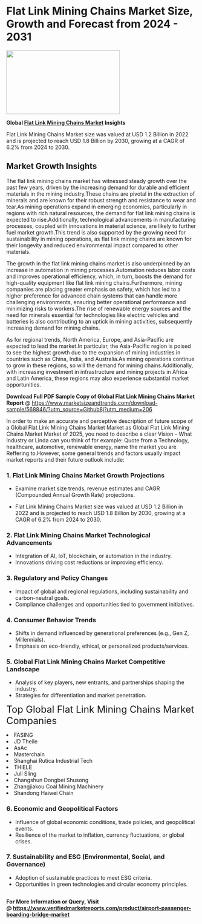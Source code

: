 <H1>Flat Link Mining Chains Market Size, Growth and Forecast from 2024 - 2031</H1><img class="aligncenter size-medium wp-image-584254" src="https://thirdeyenews.in/wp-content/uploads/2024/09/Global-Market-Research-300x168.jpeg" alt="" width="300" height="168" /><p><strong>Global&nbsp;<a href="https://www.marketsizeandtrends.com/download-sample/568846/?utm_source=Github8j?utm_medium=206">Flat Link Mining Chains Market</a> Insights</strong></p><p>Flat Link Mining Chains Market size was valued at USD 1.2 Billion in 2022 and is projected to reach USD 1.8 Billion by 2030, growing at a CAGR of 6.2% from 2024 to 2030.</p><p><h2>Market Growth Insights</h2> <p>The flat link mining chains market has witnessed steady growth over the past few years, driven by the increasing demand for durable and efficient materials in the mining industry.These chains are pivotal in the extraction of minerals and are known for their robust strength and resistance to wear and tear.As mining operations expand in emerging economies, particularly in regions with rich natural resources, the demand for flat link mining chains is expected to rise.Additionally, technological advancements in manufacturing processes, coupled with innovations in material science, are likely to further fuel market growth.This trend is also supported by the growing need for sustainability in mining operations, as flat link mining chains are known for their longevity and reduced environmental impact compared to other materials.</p> <p>The growth in the flat link mining chains market is also underpinned by an increase in automation in mining processes.Automation reduces labor costs and improves operational efficiency, which, in turn, boosts the demand for high-quality equipment like flat link mining chains.Furthermore, mining companies are placing greater emphasis on safety, which has led to a higher preference for advanced chain systems that can handle more challenging environments, ensuring better operational performance and minimizing risks to workers.The rise of renewable energy sources and the need for minerals essential for technologies like electric vehicles and batteries is also contributing to an uptick in mining activities, subsequently increasing demand for mining chains.</p> <p>As for regional trends, North America, Europe, and Asia-Pacific are expected to lead the market.In particular, the Asia-Pacific region is poised to see the highest growth due to the expansion of mining industries in countries such as China, India, and Australia.As mining operations continue to grow in these regions, so will the demand for mining chains.Additionally, with increasing investment in infrastructure and mining projects in Africa and Latin America, these regions may also experience substantial market opportunities.</p> <p><span class=""><strong>Download Full PDF Sample Copy of Global Flat Link Mining Chains Market Report</strong> @ <a href="https://www.marketsizeandtrends.com/download-sample/568846/?utm_source=Github8j?utm_medium=206" target="_blank">https://www.marketsizeandtrends.com/download-sample/568846/?utm_source=Github8j?utm_medium=206</a></span></p><p>In order to make an accurate and perceptive description of future scope of a Global&nbsp;Flat Link Mining Chains Market Market as Global&nbsp;Flat Link Mining Chains Market Market of 2025, you need to describe a clear Vision &ndash; What Industry or Linda can you think of for example: Quote from a Technology, healthcare, automotive, renewable energy, name the market you are Reffering to.However, some general trends and factors usually impact market reports and their future outlook include:</p><h3>1.&nbsp;<strong>Flat Link Mining Chains Market Growth Projections</strong></h3><ul><li>Examine market size trends, revenue estimates and CAGR (Compounded Annual Growth Rate) projections.</li><li><p>Flat Link Mining Chains Market size was valued at USD 1.2 Billion in 2022 and is projected to reach USD 1.8 Billion by 2030, growing at a CAGR of 6.2% from 2024 to 2030.</p></li></ul><h3>2.&nbsp;<strong>Flat Link Mining Chains Market Technological Advancements</strong></h3><ul><li>Integration of AI, IoT, blockchain, or automation in the industry.</li><li>Innovations driving cost reductions or improving efficiency.</li></ul><h3>3.&nbsp;<strong>Regulatory and Policy Changes</strong></h3><ul><li>Impact of global and regional regulations, including sustainability and carbon-neutral goals.</li><li>Compliance challenges and opportunities tied to government initiatives.</li></ul><h3>4.&nbsp;<strong>Consumer Behavior Trends</strong></h3><ul><li>Shifts in demand influenced by generational preferences (e.g., Gen Z, Millennials).</li><li>Emphasis on eco-friendly, ethical, or personalized products/services.</li></ul><h3>5.&nbsp;<strong>Global Flat Link Mining Chains Market Competitive Landscape</strong></h3><ul><li>Analysis of key players, new entrants, and partnerships shaping the industry.</li><li>Strategies for differentiation and market penetration.</li></ul><p data-pm-slice="1 1 []"><span style="color: inherit; font-family: inherit; font-size: 25px;">Top Global Flat Link Mining Chains Market Companies</span></p><div class="" data-test-id=""><p><li>FASING</li><li> JD Theile</li><li> AsAc</li><li> Masterchain</li><li> Shanghai Rutica Industrial Tech</li><li> THIELE</li><li> Juli Sling</li><li> Changshun Dongbei Shusong</li><li> Zhangjiakou Coal Mining Machinery</li><li> Shandong Haiwei Chain</li></p></div><h3>6.&nbsp;<strong>Economic and Geopolitical Factors</strong></h3><ul><li>Influence of global economic conditions, trade policies, and geopolitical events.</li><li>Resilience of the market to inflation, currency fluctuations, or global crises.</li></ul><h3>7.&nbsp;<strong>Sustainability and ESG (Environmental, Social, and Governance)</strong></h3><ul><li>Adoption of sustainable practices to meet ESG criteria.</li><li>Opportunities in green technologies and circular economy principles.</li></ul><h2><strong style="font-size: 14px;">For More Information or Query, Visit @&nbsp;</strong><a style="background-color: #ffffff; font-size: 14px;" href="https://www.marketsizeandtrends.com/report/flat-link-mining-chains-market/" target="_blank">https://www.verifiedmarketreports.com/product/airport-passenger-boarding-bridge-market</a></h2>